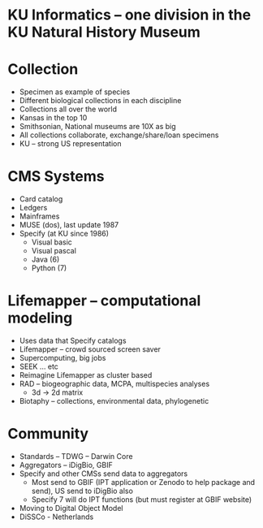 # KU Informatics – one division in the KU Natural History Museum

# Collection
  * Specimen as example of species
  * Different biological collections in each discipline 
  * Collections all over the world 
  * Kansas in the top 10 
  * Smithsonian, National museums are 10X as big
  * All collections collaborate, exchange/share/loan specimens
  * KU – strong US representation

# CMS Systems
  * Card catalog
  * Ledgers
  * Mainframes
  * MUSE (dos), last update 1987
  * Specify (at KU since 1986)
    * Visual basic
    * Visual pascal
    * Java (6)
    * Python (7)

# Lifemapper – computational modeling
  * Uses data that Specify catalogs
  * Lifemapper – crowd sourced screen saver
  * Supercomputing, big jobs
  * SEEK … etc
  * Reimagine Lifemapper as cluster based
  * RAD – biogeographic data, MCPA, multispecies analyses
    * 3d -> 2d matrix
  * Biotaphy – collections, environmental data, phylogenetic

# Community
  * Standards – TDWG – Darwin Core
  * Aggregators – iDigBio, GBIF
  * Specify and other CMSs send data to aggregators 
    * Most send to GBIF (IPT application or Zenodo to help package and send), US send to iDigBio also
    * Specify 7 will do IPT functions (but must register at GBIF website)
  * Moving to Digital Object Model
  * DiSSCo - Netherlands
